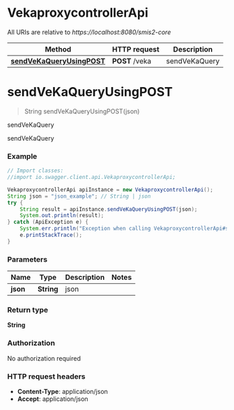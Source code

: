 # VekaproxycontrollerApi

All URIs are relative to *https://localhost:8080/smis2-core*

Method | HTTP request | Description
------------- | ------------- | -------------
[**sendVeKaQueryUsingPOST**](VekaproxycontrollerApi.md#sendVeKaQueryUsingPOST) | **POST** /veka | sendVeKaQuery


<a name="sendVeKaQueryUsingPOST"></a>
# **sendVeKaQueryUsingPOST**
> String sendVeKaQueryUsingPOST(json)

sendVeKaQuery

sendVeKaQuery

### Example
```java
// Import classes:
//import io.swagger.client.api.VekaproxycontrollerApi;

VekaproxycontrollerApi apiInstance = new VekaproxycontrollerApi();
String json = "json_example"; // String | json
try {
    String result = apiInstance.sendVeKaQueryUsingPOST(json);
    System.out.println(result);
} catch (ApiException e) {
    System.err.println("Exception when calling VekaproxycontrollerApi#sendVeKaQueryUsingPOST");
    e.printStackTrace();
}
```

### Parameters

Name | Type | Description  | Notes
------------- | ------------- | ------------- | -------------
 **json** | **String**| json |

### Return type

**String**

### Authorization

No authorization required

### HTTP request headers

 - **Content-Type**: application/json
 - **Accept**: application/json


